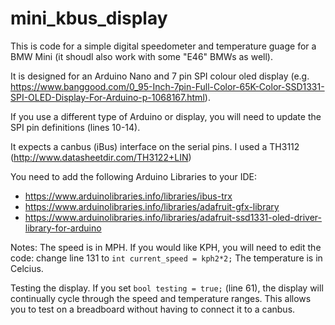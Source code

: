 # mini_kbus_display

This is code for a simple digital speedometer and temperature guage for a BMW Mini (it shoudl also work with some "E46" BMWs as well).

It is designed for an Arduino Nano and 7 pin SPI colour oled display (e.g. https://www.banggood.com/0_95-Inch-7pin-Full-Color-65K-Color-SSD1331-SPI-OLED-Display-For-Arduino-p-1068167.html).

If you use a different type of Arduino or display, you will need to update the SPI pin definitions (lines 10-14).

It expects a canbus (iBus) interface on the serial pins. I used a TH3112 (http://www.datasheetdir.com/TH3122+LIN)

You need to add the following Arduino Libraries to your IDE:
* https://www.arduinolibraries.info/libraries/ibus-trx
* https://www.arduinolibraries.info/libraries/adafruit-gfx-library
* https://www.arduinolibraries.info/libraries/adafruit-ssd1331-oled-driver-library-for-arduino

Notes:
The speed is in MPH. If you would like KPH, you will need to edit the code: change line 131 to `int current_speed = kph2*2;`
The temperature is in Celcius.

Testing the display.
If you set `bool testing = true;` (line 61), the display will continually cycle through the speed and temperature ranges. This allows you to test on a breadboard without having to connect it to a canbus.
